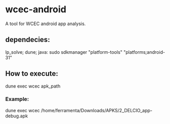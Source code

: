 # wcec-android

A tool for WCEC android app analysis.

## dependecies:


lp_solve;
dune;
java:
sudo sdkmanager "platform-tools" "platforms;android-31"


## How to execute:

dune exec wcec apk_path

### Example:
dune exec wcec /home/ferramenta/Downloads/APKS/2_DELCIO_app-debug.apk